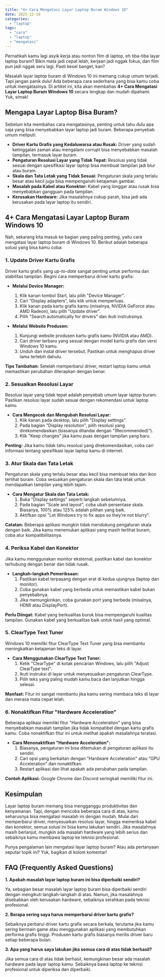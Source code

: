 ```yaml
---
title: "4+ Cara Mengatasi Layar Laptop Buram Windows 10"
date: 2025-12-10
categories: 
  - "laptop"
tags: 
  - "cara"
  - "laptop"
  - "mengatasi"
---
```


Pernahkah kamu lagi asyik kerja atau nonton film di laptop, eh tiba-tiba layar laptop buram? Bikin mata jadi cepat lelah, kerjaan jadi nggak fokus, dan film pun jadi nggak seru lagi. Pasti kesel banget, kan?

Masalah layar laptop buram di Windows 10 ini memang cukup umum terjadi. Tapi jangan panik dulu! Ada beberapa cara sederhana yang bisa kamu coba untuk mengatasinya. Di artikel ini, kita akan membahas **4+ Cara Mengatasi Layar Laptop Buram Windows 10** secara lengkap dan mudah dipahami. Yuk, simak!

## Mengapa Layar Laptop Bisa Buram?

Sebelum kita membahas cara mengatasinya, penting untuk tahu dulu apa saja yang bisa menyebabkan layar laptop jadi buram. Beberapa penyebab umum meliputi:

- **Driver Kartu Grafis yang Kedaluwarsa atau Rusak:** Driver yang sudah ketinggalan zaman atau mengalami _corrupt_ bisa menyebabkan masalah tampilan, termasuk layar buram.
- **Pengaturan Resolusi Layar yang Tidak Tepat:** Resolusi yang tidak sesuai dengan spesifikasi layar laptop bisa membuat tampilan jadi blur atau buram.
- **Skala dan Tata Letak yang Tidak Sesuai:** Pengaturan skala yang terlalu besar atau kecil juga bisa mempengaruhi ketajaman gambar.
- **Masalah pada Kabel atau Konektor:** Kabel yang longgar atau rusak bisa menyebabkan gangguan pada tampilan.
- **Kerusakan Hardware:** Jika masalahnya cukup parah, bisa jadi ada kerusakan pada layar laptop itu sendiri.

## 4+ Cara Mengatasi Layar Laptop Buram Windows 10

Nah, sekarang kita masuk ke bagian yang paling penting, yaitu cara mengatasi layar laptop buram di Windows 10. Berikut adalah beberapa solusi yang bisa kamu coba:

### 1\. Update Driver Kartu Grafis

Driver kartu grafis yang _up-to-date_ sangat penting untuk performa dan stabilitas tampilan. Begini cara memperbarui driver kartu grafis:

- **Melalui Device Manager:**
    
    1. Klik kanan tombol Start, lalu pilih "Device Manager".
    2. Cari "Display adapters", lalu klik untuk memperluas.
    3. Klik kanan pada kartu grafis kamu (misalnya, NVIDIA GeForce atau AMD Radeon), lalu pilih "Update driver".
    4. Pilih "Search automatically for drivers" dan ikuti instruksinya.
- **Melalui Website Produsen:**
    
    1. Kunjungi website produsen kartu grafis kamu (NVIDIA atau AMD).
    2. Cari driver terbaru yang sesuai dengan model kartu grafis dan versi Windows 10 kamu.
    3. Unduh dan instal driver tersebut. Pastikan untuk menghapus driver lama terlebih dahulu.

**Tips Tambahan:** Setelah memperbarui driver, restart laptop kamu untuk memastikan perubahan diterapkan dengan benar.

### 2\. Sesuaikan Resolusi Layar

Resolusi layar yang tidak tepat adalah penyebab umum layar laptop buram. Pastikan resolusi layar sudah sesuai dengan rekomendasi untuk laptop kamu.

- **Cara Mengecek dan Mengubah Resolusi Layar:**
    1. Klik kanan pada desktop, lalu pilih "Display settings".
    2. Pada bagian "Display resolution", pilih resolusi yang direkomendasikan (biasanya ditandai dengan "(Recommended)").
    3. Klik "Keep changes" jika kamu puas dengan tampilan yang baru.

**Penting:** Jika kamu tidak tahu resolusi yang direkomendasikan, coba cari informasi tentang spesifikasi layar laptop kamu di internet.

### 3\. Atur Skala dan Tata Letak

Pengaturan skala yang terlalu besar atau kecil bisa membuat teks dan ikon terlihat buram. Coba sesuaikan pengaturan skala dan tata letak untuk mendapatkan tampilan yang lebih tajam.

- **Cara Mengatur Skala dan Tata Letak:**
    1. Buka "Display settings" seperti langkah sebelumnya.
    2. Pada bagian "Scale and layout", coba ubah persentase skala. Biasanya, 100% atau 125% adalah pilihan yang baik.
    3. Aktifkan opsi "Let Windows try to fix apps so they’re not blurry".

**Catatan:** Beberapa aplikasi mungkin tidak mendukung pengaturan skala dengan baik. Jika kamu menemukan aplikasi yang masih terlihat buram, coba atur kompatibilitasnya.

### 4\. Periksa Kabel dan Konektor

Jika kamu menggunakan monitor eksternal, pastikan kabel dan konektor terhubung dengan benar dan tidak rusak.

- **Langkah-langkah Pemeriksaan:**
    1. Pastikan kabel terpasang dengan erat di kedua ujungnya (laptop dan monitor).
    2. Coba gunakan kabel yang berbeda untuk memastikan kabel bukan penyebabnya.
    3. Jika memungkinkan, coba gunakan port yang berbeda (misalnya, HDMI atau DisplayPort).

**Perlu Diingat:** Kabel yang berkualitas buruk bisa mempengaruhi kualitas tampilan. Gunakan kabel yang berkualitas baik untuk hasil yang optimal.

### 5\. ClearType Text Tuner

Windows 10 memiliki fitur ClearType Text Tuner yang bisa membantu meningkatkan ketajaman teks di layar.

- **Cara Menggunakan ClearType Text Tuner:**
    1. Ketik "ClearType" di kotak pencarian Windows, lalu pilih "Adjust ClearType text".
    2. Ikuti instruksi di layar untuk menyesuaikan pengaturan ClearType.
    3. Pilih teks yang paling mudah kamu baca dan lanjutkan hingga selesai.

**Manfaat:** Fitur ini sangat membantu jika kamu sering membaca teks di layar dan merasa mata cepat lelah.

### 6\. Nonaktifkan Fitur "Hardware Acceleration"

Beberapa aplikasi memiliki fitur "Hardware Acceleration" yang bisa menyebabkan masalah tampilan jika tidak kompatibel dengan kartu grafis kamu. Coba nonaktifkan fitur ini untuk melihat apakah masalahnya teratasi.

- **Cara Menonaktifkan "Hardware Acceleration":**
    1. Biasanya, pengaturan ini bisa ditemukan di pengaturan aplikasi itu sendiri.
    2. Cari opsi yang berkaitan dengan "Hardware Acceleration" atau "GPU Acceleration" dan nonaktifkan.
    3. Restart aplikasi dan lihat apakah ada perubahan pada tampilan.

**Contoh Aplikasi:** Google Chrome dan Discord seringkali memiliki fitur ini.

## Kesimpulan

Layar laptop buram memang bisa mengganggu produktivitas dan kenyamanan. Tapi, dengan mencoba beberapa cara di atas, kamu seharusnya bisa mengatasi masalah ini dengan mudah. Mulai dari memperbarui driver, menyesuaikan resolusi layar, hingga memeriksa kabel dan konektor, semua solusi ini bisa kamu lakukan sendiri. Jika masalahnya masih berlanjut, mungkin ada masalah hardware yang lebih serius dan sebaiknya kamu membawa laptop ke teknisi profesional.

Punya pengalaman lain mengatasi layar laptop buram? Atau ada pertanyaan seputar topik ini? Yuk, bagikan di kolom komentar!

## FAQ (Frequently Asked Questions)

**1\. Apakah masalah layar laptop buram ini bisa diperbaiki sendiri?**

Ya, sebagian besar masalah layar laptop buram bisa diperbaiki sendiri dengan mengikuti langkah-langkah di atas. Namun, jika masalahnya disebabkan oleh kerusakan hardware, sebaiknya serahkan pada teknisi profesional.

**2\. Berapa sering saya harus memperbarui driver kartu grafis?**

Sebaiknya perbarui driver kartu grafis secara berkala, terutama jika kamu sering bermain game atau menggunakan aplikasi yang membutuhkan performa grafis tinggi. Produsen kartu grafis biasanya merilis driver baru setiap beberapa bulan.

**3\. Apa yang harus saya lakukan jika semua cara di atas tidak berhasil?**

Jika semua cara di atas tidak berhasil, kemungkinan besar ada masalah hardware pada layar laptop kamu. Sebaiknya bawa laptop ke teknisi profesional untuk diperiksa dan diperbaiki.
